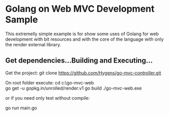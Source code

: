 # Golang on Web MVC Development Sample

This extremelly simple example is for show some uses of Golang for web development with 
bit resources and with the core of the language with only the render external library.

## Get dependencies...Building and Executing...

Get the project:
git clone https://github.com/Hygens/go-mvc-controller.git

On root folder execute:
cd c:\go-mvc-web\
go get -u gopkg.in/unrolled/render.v1
go build 
./go-mvc-web.exe

or if you need only test without compile:

go run main.go
